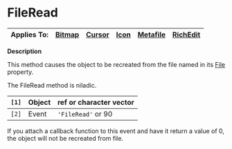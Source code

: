 




<h1 class="heading"><span class="name">FileRead</span></h1>

| Applies To: | [Bitmap](../a-z/bitmap.md) | [Cursor](../a-z/cursor.md) | [Icon](../a-z/icon.md) | [Metafile](../a-z/metafile.md) | [RichEdit](../a-z/richedit.md) |
| --- | --- | --- | --- | --- | ---  |


**Description**


This method causes the object to be recreated from the file named in its [File](../a-z/file.md) property.


The FileRead method is niladic.


| `[1]` | Object | ref or character vector |
| --- | --- | ---  |
| `[2]` | Event | `'FileRead'` or 90 |


If you attach a callback function to this event and have it return a value of 0, the object will not be recreated from file.



